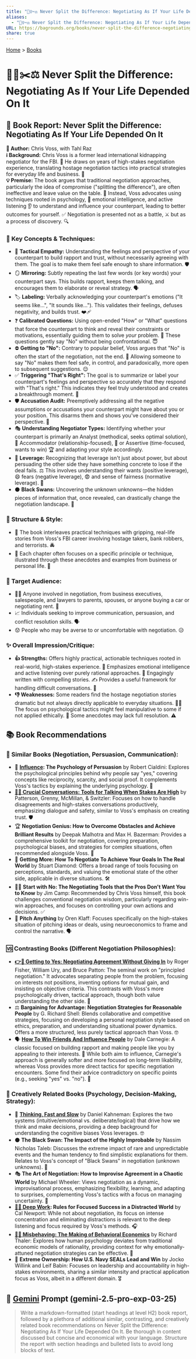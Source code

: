 ```yaml
---
title: "🙅‍♀️✂️⚖️ Never Split the Difference: Negotiating As If Your Life Depended On It"
aliases:
  - "🙅‍♀️✂️⚖️ Never Split the Difference: Negotiating As If Your Life Depended On It"
URL: https://bagrounds.org/books/never-split-the-difference-negotiating-as-if-your-life-depended-on-it
share: true
---
```

[Home](../index.md) > [Books](./index.md)  
# 🙅‍♀️✂️⚖️ Never Split the Difference: Negotiating As If Your Life Depended On It  
## 📖 Book Report: Never Split the Difference: Negotiating As If Your Life Depended On It  
  
**👤 Author:** Chris Voss, with Tahl Raz  
**ℹ️ Background:** Chris Voss is a former lead international kidnapping negotiator for the FBI. 👮 He draws on years of high-stakes negotiation experience, translating hostage negotiation tactics into practical strategies for everyday life and business. 💼  
**💡 Premise:** The book argues that traditional negotiation approaches, particularly the idea of compromise ("splitting the difference"), are often ineffective and leave value on the table. 🚫 Instead, Voss advocates using techniques rooted in psychology, 🧠 emotional intelligence, and active listening 👂 to understand and influence your counterpart, leading to better outcomes for yourself. ✅ Negotiation is presented not as a battle, ⚔️ but as a process of discovery. 🔍  
  
### 🔑 Key Concepts & Techniques:  
  
* 🤝 **Tactical Empathy:** Understanding the feelings and perspective of your counterpart to build rapport and trust, without necessarily agreeing with them. The goal is to make them feel safe enough to share information. 🛡️  
* 🪞 **Mirroring:** Subtly repeating the last few words (or key words) your counterpart says. This builds rapport, keeps them talking, and encourages them to elaborate or reveal strategy. 🗣️  
* 🏷️ **Labeling:** Verbally acknowledging your counterpart's emotions ("It seems like...", "It sounds like..."). This validates their feelings, defuses negativity, and builds trust. ❤️‍🩹  
* ❓ **Calibrated Questions:** Using open-ended "How" or "What" questions that force the counterpart to think and reveal their constraints or motivations, essentially guiding them to solve *your* problem. 🤔 These questions gently say "No" without being confrontational. 😇  
* ⛔ **Getting to "No":** Contrary to popular belief, Voss argues that "No" is often the start of the negotiation, not the end. 🏁 Allowing someone to say "No" makes them feel safe, in control, and paradoxically, more open to subsequent suggestions. 😌  
* ✅ **Triggering "That's Right":** The goal is to summarize or label your counterpart's feelings and perspective so accurately that they respond with "That's right." This indicates they feel truly understood and creates a breakthrough moment. 🤯  
* 🛡️ **Accusation Audit:** Preemptively addressing all the negative assumptions or accusations your counterpart might have about you or your position. This disarms them and shows you've considered their perspective. 💭  
* 🎭 **Understanding Negotiator Types:** Identifying whether your counterpart is primarily an Analyst (methodical, seeks optimal solution), 🧐 Accommodator (relationship-focused), 🤗 or Assertive (time-focused, wants to win) 🏆 and adapting your style accordingly.  
* 💪 **Leverage:** Recognizing that leverage isn't just about power, but about persuading the other side they have something concrete to lose if the deal fails. ⚖️ This involves understanding their wants (positive leverage), 😄 fears (negative leverage), 😨 and sense of fairness (normative leverage). 🙏  
* ⚫ **Black Swans:** Uncovering the unknown unknowns—the hidden pieces of information that, once revealed, can drastically change the negotiation landscape. 🦢  
  
### 🧱 Structure & Style:  
  
* 📖 The book interleaves practical techniques with gripping, real-life stories from Voss's FBI career involving hostage takers, bank robbers, and terrorists. 🚔  
* 📍 Each chapter often focuses on a specific principle or technique, illustrated through these anecdotes and examples from business or personal life. 💼  
  
### 🎯 Target Audience:  
  
* 🧑‍💼 Anyone involved in negotiation, from business executives, salespeople, and lawyers to parents, spouses, or anyone buying a car or negotiating rent. 🚗  
* 📈 Individuals seeking to improve communication, persuasion, and conflict resolution skills. 🗣️  
* 😟 People who may be averse to or uncomfortable with negotiation. 😥  
  
### ✨ Overall Impression/Critique:  
  
* **👍 Strengths:** Offers highly practical, actionable techniques rooted in real-world, high-stakes experience. 💯 Emphasizes emotional intelligence and active listening over purely rational approaches. 🧠 Engagingly written with compelling stories. ✍️ Provides a useful framework for handling difficult conversations. 🤝  
* **👎 Weaknesses:** Some readers find the hostage negotiation stories dramatic but not always directly applicable to everyday situations. 🤷‍♀️ The focus on psychological tactics might feel manipulative to some if not applied ethically. 🤨 Some anecdotes may lack full resolution. ⚠️  
  
## 📚 Book Recommendations  
  
### 🤝 Similar Books (Negotiation, Persuasion, Communication):  
  
* 🧠 **[Influence](./influence.md): The Psychology of Persuasion** by Robert Cialdini: Explores the psychological principles behind why people say "yes," covering concepts like reciprocity, scarcity, and social proof. It complements Voss's tactics by explaining the underlying psychology. 🤔  
* **[🧰💬 Crucial Conversations: Tools for Talking When Stakes Are High](./crucial-conversations-tools-for-talking-when-stakes-are-high.md)** by Patterson, Grenny, McMillan, & Switzler: Focuses on how to handle disagreements and high-stakes conversations productively, emphasizing dialogue and safety, similar to Voss's emphasis on creating trust. 🛡️  
* 🏆 **Negotiation Genius: How to Overcome Obstacles and Achieve Brilliant Results** by Deepak Malhotra and Max H. Bazerman: Provides a comprehensive toolkit for negotiation, covering preparation, psychological biases, and strategies for complex situations, often recommended alongside Voss. 🧰  
* 🎯 **Getting More: How To Negotiate To Achieve Your Goals In The Real World** by Stuart Diamond: Offers a broad range of tools focusing on perceptions, standards, and valuing the emotional state of the other side, applicable in diverse situations. 🛠️  
* 🙅‍♂️ **Start with No: The Negotiating Tools that the Pros Don't Want You to Know** by Jim Camp: Recommended by Chris Voss himself, this book challenges conventional negotiation wisdom, particularly regarding win-win approaches, and focuses on controlling your own actions and decisions. ✅  
* 🚀 **Pitch Anything** by Oren Klaff: Focuses specifically on the high-stakes situation of pitching ideas or deals, using neuroeconomics to frame and control the narrative. 🗣️  
  
### 🆚 Contrasting Books (Different Negotiation Philosophies):  
  
* **[👉🤝 Getting to Yes: Negotiating Agreement Without Giving In](./getting-to-yes-negotiating-agreement-without-giving-in.md)** by Roger Fisher, William Ury, and Bruce Patton: The seminal work on "principled negotiation." It advocates separating people from the problem, focusing on interests not positions, inventing options for mutual gain, and insisting on objective criteria. This contrasts with Voss's more psychologically driven, tactical approach, though both value understanding the other side. 🤔  
* ⚖️ **Bargaining for Advantage: Negotiation Strategies for Reasonable People** by G. Richard Shell: Blends collaborative and competitive strategies, focusing on developing a personal negotiation style based on ethics, preparation, and understanding situational power dynamics. Offers a more structured, less purely tactical approach than Voss. 🤓  
* 🗣️ **[How To Win Friends And Influence People](./how-to-win-friends-and-influence-people.md)** by Dale Carnegie: A classic focused on building rapport and making people like you by appealing to their interests. 🥰 While both aim to influence, Carnegie's approach is generally softer and more focused on long-term likability, whereas Voss provides more direct tactics for specific negotiation encounters. Some find their advice contradictory on specific points (e.g., seeking "yes" vs. "no"). 🤷  
  
### 🧠 Creatively Related Books (Psychology, Decision-Making, Strategy):  
  
* 🤔 **[Thinking, Fast and Slow](./thinking-fast-and-slow.md)** by Daniel Kahneman: Explores the two systems (intuitive/emotional vs. deliberate/logical) that drive how we think and make decisions, providing a deep background for understanding the cognitive biases Voss leverages. 🤓  
* ⚫ **The Black Swan: The Impact of the Highly Improbable** by Nassim Nicholas Taleb: Discusses the extreme impact of rare and unpredictable events and the human tendency to find simplistic explanations for them. Relates to Voss's concept of "Black Swans" in negotiation (unknown unknowns). 🦢  
* 🎭 **The Art of Negotiation: How to Improvise Agreement in a Chaotic World** by Michael Wheeler: Views negotiation as a dynamic, improvisational process, emphasizing flexibility, learning, and adapting to surprises, complementing Voss's tactics with a focus on managing uncertainty. 🤹  
* **[🤿💼 Deep Work](./deep-work.md): Rules for Focused Success in a Distracted World** by Cal Newport: While not about negotiation, its focus on intense concentration and eliminating distractions is relevant to the deep listening and focus required by Voss's methods. 🎧  
* **[🤔💸 Misbehaving: The Making of Behavioral Economics](./misbehaving-the-making-of-behavioral-economics.md)** by Richard Thaler: Explores how human psychology deviates from traditional economic models of rationality, providing context for why emotionally-attuned negotiation strategies can be effective. 🤯  
* 💪 **Extreme Ownership: How U.S. Navy SEALs Lead and Win** by Jocko Willink and Leif Babin: Focuses on leadership and accountability in high-stakes environments, sharing a similar intensity and practical application focus as Voss, albeit in a different domain. 🎖️  
  
## 💬 [Gemini](../software/gemini.md) Prompt (gemini-2.5-pro-exp-03-25)  
> Write a markdown-formatted (start headings at level H2) book report, followed by a plethora of additional similar, contrasting, and creatively related book recommendations on Never Split the Difference: Negotiating As If Your Life Depended On It. Be thorough in content discussed but concise and economical with your language. Structure the report with section headings and bulleted lists to avoid long blocks of text.